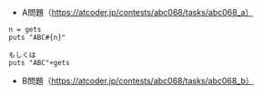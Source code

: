 - A問題（https://atcoder.jp/contests/abc068/tasks/abc068_a）
```
n = gets
puts "ABC#{n}"

もしくは
puts "ABC"+gets
```

- B問題（https://atcoder.jp/contests/abc068/tasks/abc068_b）
```

```
